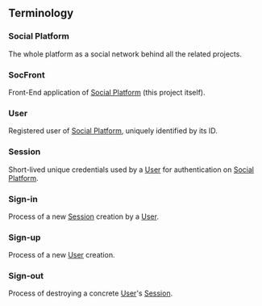 ## Terminology


### Social Platform
[Social Platform]: #social-platform

The whole platform as a social network behind all the related projects. 


### SocFront

Front-End application of [Social Platform] (this project itself).


### User
[User]: #user

Registered user of [Social Platform], uniquely identified by its ID.


### Session
[Session]: #session

Short-lived unique credentials used by a [User] for authentication on [Social Platform].


### Sign-in

Process of a new [Session] creation by a [User].


### Sign-up

Process of a new [User] creation.


### Sign-out

Process of destroying a concrete [User]'s [Session].
